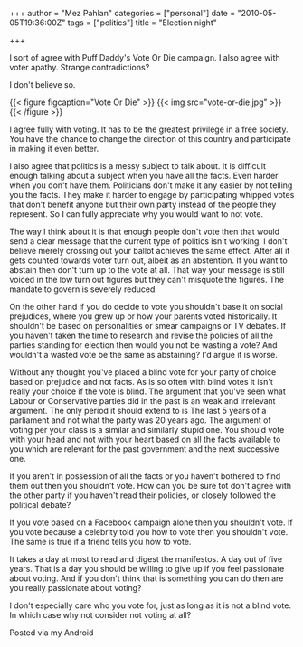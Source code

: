+++
author = "Mez Pahlan"
categories = ["personal"]
date = "2010-05-05T19:36:00Z"
tags = ["politics"]
title = "Election night"

+++

I sort of agree with Puff Daddy's Vote Or Die campaign. I also agree with voter apathy. Strange contradictions?

I don't believe so.

{{< figure figcaption="Vote Or Die" >}}
    {{< img src="vote-or-die.jpg" >}}
{{< /figure >}}

<!--more-->

I agree fully with voting. It has to be the greatest privilege in a free society. You have the chance to change the
direction of this country and participate in making it even better.

I also agree that politics is a messy subject to talk about. It is difficult enough talking about a subject when you
have all the facts. Even harder when you don't have them. Politicians don't make it any easier by not telling you the
facts. They make it harder to engage by participating whipped votes that don't benefit anyone but their own party
instead of the people they represent. So I can fully appreciate why you would want to not vote.

The way I think about it is that enough people don't vote then that would send a clear message that the current type of
politics isn't working. I don't believe merely crossing out your ballot achieves the same effect. After all it gets
counted towards voter turn out, albeit as an abstention. If you want to abstain then don't turn up to the vote at all.
That way your message is still voiced in the low turn out figures but they can't misquote the figures. The mandate to
govern is severely reduced.

On the other hand if you do decide to vote you shouldn't base it on social prejudices, where you grew up or how your
parents voted historically. It shouldn't be based on personalities or smear campaigns or TV debates. If you haven't
taken the time to research and revise the policies of all the parties standing for election then would you not be
wasting a vote? And wouldn't a wasted vote be the same as abstaining? I'd argue it is worse.

Without any thought you've placed a blind vote for your party of choice based on prejudice and not facts. As is so often
with blind votes it isn't really your choice if the vote is blind. The argument that you've seen what Labour or
Conservative parties did in the past is an weak and irrelevant argument. The only period it should extend to is The last
5 years of a parliament and not what the party was 20 years ago. The argument of voting per your class is a similar and
similarly stupid one. You should vote with your head and not with your heart based on all the facts available to you
which are relevant for the past government and the next successive one.

If you aren't in possession of all the facts or you haven't bothered to find them out then you shouldn't vote. How can
you be sure tot don't agree with the other party if you haven't read their policies, or closely followed the political
debate?

If you vote based on a Facebook campaign alone then you shouldn't vote. If you vote because a celebrity told you how to
vote then you shouldn't vote. The same is true if a friend tells you how to vote.

It takes a day at most to read and digest the manifestos. A day out of five years. That is a day you should be willing
to give up if you feel passionate about voting. And if you don't think that is something you can do then are you really
passionate about voting?

I don't especially care who you vote for, just as long as it is not a blind vote. In which case why not consider not
voting at all?

Posted via my Android
